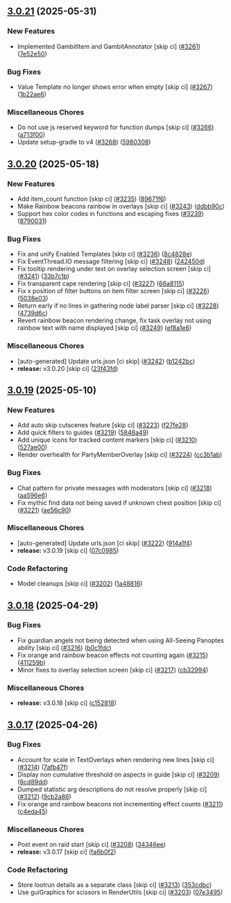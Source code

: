## [3.0.21](https://github.com/Wynntils/Wynntils/compare/v3.0.20...v3.0.21) (2025-05-31)


### New Features

* Implemented GambitItem and GambitAnnotator [skip ci] ([#3261](https://github.com/Wynntils/Wynntils/issues/3261)) ([7e52e50](https://github.com/Wynntils/Wynntils/commit/7e52e50fadcb442188dea92327c24f1f0fcc50a3))


### Bug Fixes

* Value Template no longer shows error when empty [skip ci] ([#3267](https://github.com/Wynntils/Wynntils/issues/3267)) ([1b22ae6](https://github.com/Wynntils/Wynntils/commit/1b22ae641a1c9a89eae1582e5a6e841e9d92930c))


### Miscellaneous Chores

* Do not use js reserved keyword for function dumps [skip ci] ([#3266](https://github.com/Wynntils/Wynntils/issues/3266)) ([a713f00](https://github.com/Wynntils/Wynntils/commit/a713f00c24babaa18925dec5531778b75a3bb4e4))
* Update setup-gradle to v4 ([#3268](https://github.com/Wynntils/Wynntils/issues/3268)) ([5980308](https://github.com/Wynntils/Wynntils/commit/5980308b55cb0f26bf814232ffeb5334ec9df7c2))

## [3.0.20](https://github.com/Wynntils/Wynntils/compare/v3.0.19...v3.0.20) (2025-05-18)


### New Features

* Add item_count function [skip ci] ([#3235](https://github.com/Wynntils/Wynntils/issues/3235)) ([89671f6](https://github.com/Wynntils/Wynntils/commit/89671f607e10889fa8a32df1b420fa9f939e9bee))
* Make Rainbow beacons rainbow in overlays [skip ci] ([#3243](https://github.com/Wynntils/Wynntils/issues/3243)) ([ddbb90c](https://github.com/Wynntils/Wynntils/commit/ddbb90ca77ba2a2716434a3717ae9e4016ff110e))
* Support hex color codes in functions and escaping fixes ([#3239](https://github.com/Wynntils/Wynntils/issues/3239)) ([8790031](https://github.com/Wynntils/Wynntils/commit/8790031ba8b6b0c476157a5a8f782b55d063cc0e))


### Bug Fixes

* Fix and unify Enabled Templates [skip ci] ([#3236](https://github.com/Wynntils/Wynntils/issues/3236)) ([8c4828e](https://github.com/Wynntils/Wynntils/commit/8c4828ea15583ef04ca61c17d64be8c72ae20449))
* Fix EventThread.IO message filtering [skip ci] ([#3248](https://github.com/Wynntils/Wynntils/issues/3248)) ([242450d](https://github.com/Wynntils/Wynntils/commit/242450d47ad93c74f4ed426dd0c7706c2085e6ec))
* Fix tooltip rendering under text on overlay selection screen [skip ci] ([#3241](https://github.com/Wynntils/Wynntils/issues/3241)) ([33b7c1b](https://github.com/Wynntils/Wynntils/commit/33b7c1be1ceef398e3188915a9b47982288049c3))
* Fix transparent cape rendering [skip ci] ([#3227](https://github.com/Wynntils/Wynntils/issues/3227)) ([66a8115](https://github.com/Wynntils/Wynntils/commit/66a811579379080219efadb10e6727d7c88f0fae))
* Fix x position of filter buttons on item filter screen [skip ci] ([#3226](https://github.com/Wynntils/Wynntils/issues/3226)) ([5038e03](https://github.com/Wynntils/Wynntils/commit/5038e03de0b764658840a2ea904339b1e1643c08))
* Return early if no lines in gathering node label parser [skip ci] ([#3228](https://github.com/Wynntils/Wynntils/issues/3228)) ([4739d6c](https://github.com/Wynntils/Wynntils/commit/4739d6c35fe76132f5fe36627d790d9a1e5ba5b9))
* Revert rainbow beacon rendering change, fix task overlay not using rainbow text with name displayed [skip ci] ([#3249](https://github.com/Wynntils/Wynntils/issues/3249)) ([ef8a1e6](https://github.com/Wynntils/Wynntils/commit/ef8a1e622b61a20614a8d230fda230bd2f46cc6d))


### Miscellaneous Chores

* [auto-generated] Update urls.json [ci skip] ([#3242](https://github.com/Wynntils/Wynntils/issues/3242)) ([b1242bc](https://github.com/Wynntils/Wynntils/commit/b1242bc70a8ba3d8db0beb1208afe02759b01f08))
* **release:** v3.0.20 [skip ci] ([23f43fd](https://github.com/Wynntils/Wynntils/commit/23f43fd60127d7295cda65a1d7fdf7e735d88102))

## [3.0.19](https://github.com/Wynntils/Wynntils/compare/v3.0.18...v3.0.19) (2025-05-10)


### New Features

* Add auto skip cutscenes feature [skip ci] ([#3223](https://github.com/Wynntils/Wynntils/issues/3223)) ([f27fe28](https://github.com/Wynntils/Wynntils/commit/f27fe280a6b94494d5d7602c213128f961b42d75))
* Add quick filters to guides ([#3219](https://github.com/Wynntils/Wynntils/issues/3219)) ([5848a49](https://github.com/Wynntils/Wynntils/commit/5848a490bb11513516c15425f6063fb9b11be8e5))
* Add unique icons for tracked content markers [skip ci] ([#3210](https://github.com/Wynntils/Wynntils/issues/3210)) ([527ae00](https://github.com/Wynntils/Wynntils/commit/527ae00db83a0785bbe7d5e222aa6fd613328430))
* Render overhealth for PartyMemberOverlay [skip ci] ([#3224](https://github.com/Wynntils/Wynntils/issues/3224)) ([cc3b1ab](https://github.com/Wynntils/Wynntils/commit/cc3b1ab2e7d37fed92357603a49d4e6e9cea1a9a))


### Bug Fixes

* Chat pattern for private messages with moderators [skip ci] ([#3218](https://github.com/Wynntils/Wynntils/issues/3218)) ([aa596e6](https://github.com/Wynntils/Wynntils/commit/aa596e6d39ee03d30eebfa95c339e414795b85f3))
* Fix mythic find data not being saved if unknown chest position [skip ci] ([#3221](https://github.com/Wynntils/Wynntils/issues/3221)) ([ae56c90](https://github.com/Wynntils/Wynntils/commit/ae56c9038a2791278393de24afe94e54887ee407))


### Miscellaneous Chores

* [auto-generated] Update urls.json [ci skip] ([#3222](https://github.com/Wynntils/Wynntils/issues/3222)) ([914a1f4](https://github.com/Wynntils/Wynntils/commit/914a1f443008fee5d1d1aed20429946e15bd94b1))
* **release:** v3.0.19 [skip ci] ([07c0985](https://github.com/Wynntils/Wynntils/commit/07c0985bd2d02751af7a9f7cc5b23d9880b657d8))


### Code Refactoring

* Model cleanups [skip ci] ([#3202](https://github.com/Wynntils/Wynntils/issues/3202)) ([1a48816](https://github.com/Wynntils/Wynntils/commit/1a48816e3dbbed54d5be876521f5c95a50e09ccf))

## [3.0.18](https://github.com/Wynntils/Wynntils/compare/v3.0.17...v3.0.18) (2025-04-29)


### Bug Fixes

* Fix guardian angels not being detected when using All-Seeing Panoptes ability [skip ci] ([#3216](https://github.com/Wynntils/Wynntils/issues/3216)) ([b0c1fdc](https://github.com/Wynntils/Wynntils/commit/b0c1fdcf3275f6e87ddcb18afb6c0d4509cca801))
* Fix orange and rainbow beacon effects not counting again ([#3215](https://github.com/Wynntils/Wynntils/issues/3215)) ([411259b](https://github.com/Wynntils/Wynntils/commit/411259b8e7d959ed91ee36f14d8171cc6a676924))
* Minor fixes to overlay selection screen [skip ci] ([#3217](https://github.com/Wynntils/Wynntils/issues/3217)) ([cb32994](https://github.com/Wynntils/Wynntils/commit/cb329947767692a1d6b64dafa9daf44298e0a7d0))


### Miscellaneous Chores

* **release:** v3.0.18 [skip ci] ([c152818](https://github.com/Wynntils/Wynntils/commit/c152818ad1ec4dde404ed5dd2d2b052336ea2fd0))

## [3.0.17](https://github.com/Wynntils/Wynntils/compare/v3.0.16...v3.0.17) (2025-04-26)


### Bug Fixes

* Account for scale in TextOverlays when rendering new lines [skip ci] ([#3214](https://github.com/Wynntils/Wynntils/issues/3214)) ([7afb47f](https://github.com/Wynntils/Wynntils/commit/7afb47f204acd29d48a23a23745867149945f2e4))
* Display non cumulative threshold on aspects in guide [skip ci] ([#3209](https://github.com/Wynntils/Wynntils/issues/3209)) ([6cd89dd](https://github.com/Wynntils/Wynntils/commit/6cd89dd4f7680cef74c3f042e2f4eb1993a12faa))
* Dumped statistic arg descriptions do not resolve properly [skip ci] ([#3212](https://github.com/Wynntils/Wynntils/issues/3212)) ([9cb2a86](https://github.com/Wynntils/Wynntils/commit/9cb2a86b087980d99499fb6a8833fef8d2a9ffa3))
* Fix orange and rainbow beacons not incrementing effect counts ([#3211](https://github.com/Wynntils/Wynntils/issues/3211)) ([c4eda45](https://github.com/Wynntils/Wynntils/commit/c4eda456aa1937bb89d6ac6f9e581eecce12fe1f))


### Miscellaneous Chores

* Post event on raid start [skip ci] ([#3208](https://github.com/Wynntils/Wynntils/issues/3208)) ([34346ee](https://github.com/Wynntils/Wynntils/commit/34346eecd4832bbf619509ef5141b801a937258d))
* **release:** v3.0.17 [skip ci] ([fa6b0f2](https://github.com/Wynntils/Wynntils/commit/fa6b0f20365fa8ea98423457f1ef73e14393c5d8))


### Code Refactoring

* Store lootrun details as a separate class [skip ci] ([#3213](https://github.com/Wynntils/Wynntils/issues/3213)) ([353cdbc](https://github.com/Wynntils/Wynntils/commit/353cdbc5cc83efe49b0cbf74da7bea2aa1e71c18))
* Use guiGraphics for scissors in RenderUtils [skip ci] ([#3203](https://github.com/Wynntils/Wynntils/issues/3203)) ([07e3495](https://github.com/Wynntils/Wynntils/commit/07e34952ba2d3883077e635a2d8ffb00a13ddc22))

